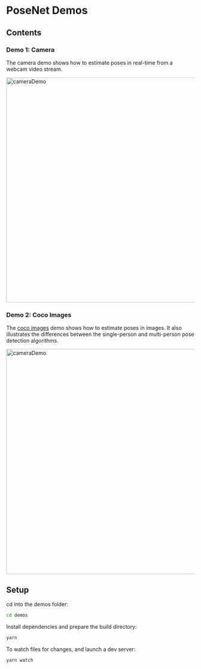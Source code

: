 # PoseNet Demos

## Contents

### Demo 1: Camera

The camera demo shows how to estimate poses in real-time from a webcam video stream.

<img src="https://raw.githubusercontent.com/irealva/tfjs-models/master/posenet/demos/camera.gif" alt="cameraDemo" style="width: 600px;"/>


### Demo 2: Coco Images

The [coco images](http://cocodataset.org/#home) demo shows how to estimate poses in images. It also illustrates the differences between the single-person and multi-person pose detection algorithms.

<img src="https://raw.githubusercontent.com/irealva/tfjs-models/master/posenet/demos/coco.gif" alt="cameraDemo" style="width: 600px;"/>


## Setup

cd into the demos folder:

```sh
cd demos
```

Install dependencies and prepare the build directory:

```sh
yarn
```

To watch files for changes, and launch a dev server:

```sh
yarn watch
```
